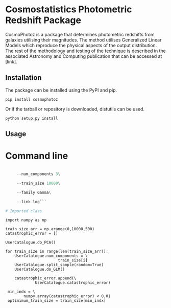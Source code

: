 Cosmostatistics Photometric Redshift Package
============================================

CosmoPhotoz is a package that determines photometric redshifts from galaxies utilising their magnitudes.
The method utilises Generalized Linear Models which reproduce the physical aspects of the output distribution.
The rest of the methodology and testing of the technique is described in the associated Astronomy and Computing
publication that can be accessed at [link].

## Installation

The package can be installed using the PyPI and pip.

`pip install cosmophotoz`

Or if the tarball or repository is downloaded, distutils can be used.

`python setup.py install`


## Usage

# Command line

```run_glm.py --dataset sample.csv\

     --num_components 3\

     --train_size 10000\

     --family Gamma\

     --link log```

# Imported class

```
    import numpy as np
    
    train_size_arr = np.arange(0,10000,500)
    catastrophic_error = []
   
    UserCatalogue.do_PCA()
    
    for train_size in range(len(train_size_arr)):
    	UserCatalogue.num_components = \
                           train_size[i]
    	UserCatalogue.split_sample(random=True)
    	UserCatalogue.do_GLM()
    	
        catastrophic_error.append(\
                 UserCatalogue.catastrophic_error)
        
     min_indx = \
            numpy.array(catastrophic_error) < 0.01
     optimimum_train_size = train_size[min_indx]
```
